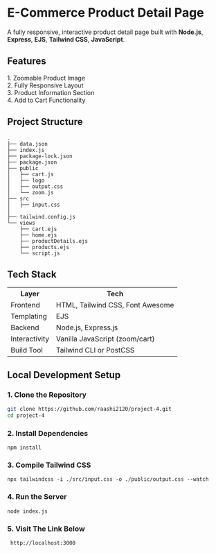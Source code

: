<h1>E-Commerce Product Detail Page</h1>

A fully responsive, interactive product detail page built with **Node.js**, **Express**, **EJS**, **Tailwind CSS**, **JavaScript**.

<h2>Features</h2>
1. Zoomable Product Image
<br>
2. Fully Responsive Layout
<br>
3. Product Information Section
<br>
4. Add to Cart Functionality
<br>


<h2>Project Structure</h2>

```
.
├── data.json
├── index.js
├── package-lock.json
├── package.json
├── public
│   ├── cart.js
│   ├── logo
│   ├── output.css
│   └── zoom.js
├── src
│   ├── input.css
│   
├── tailwind.config.js
└── views
    ├── cart.ejs
    ├── home.ejs
    ├── productDetails.ejs
    ├── products.ejs
    └── script.js

```

<h2>Tech Stack</h2>
<table>
<tr> 
 <th>Layer</th>           
 <th>Tech</th>    
</tr>

<tr>
 <td>Frontend</td>     
 <td>HTML, Tailwind CSS, Font Awesome </td>
</tr>  

<tr>
 <td> Templating</td>     
 <td>EJS </td>
</tr>  

<tr>
 <td> Backend  </td>     
 <td> Node.js, Express.js</td>
</tr>

<tr>
  <td>Interactivity</td>
  <td> Vanilla JavaScript (zoom/cart)</td>
</tr>

<tr>
  <td>Build Tool </td>
  <td>Tailwind CLI or PostCSS  </td>
</tr>
</table>

<h2>Local Development Setup</h2>

<h3>1. Clone the Repository</h3>

```bash
git clone https://github.com/raashi2120/project-4.git
cd project-4

```

<h3>2. Install Dependencies</h3>

```
npm install
```

<h3>3. Compile Tailwind CSS</h3>

```
npx tailwindcss -i ./src/input.css -o ./public/output.css --watch
```

<h3>4. Run the Server</h3>

```
node index.js
```

<h3>5. Visit The Link Below </h3>

```
 http://localhost:3000
```





